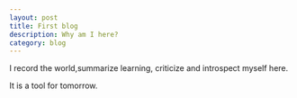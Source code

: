 ```yaml
---
layout: post
title: First blog
description: Why am I here?
category: blog 
---
```

I record the world,summarize learning, criticize and introspect myself here.

It is a tool for tomorrow.

